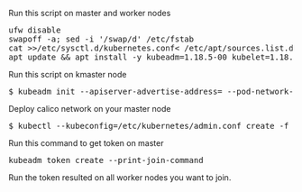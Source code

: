 Run this script on master and worker nodes
<pre>
ufw disable
swapoff -a; sed -i '/swap/d' /etc/fstab
cat >>/etc/sysctl.d/kubernetes.conf<<EOF
net.bridge.bridge-nf-call-ip6tables = 1
net.bridge.bridge-nf-call-iptables = 1
EOF
sysctl --system
apt install -y apt-transport-https ca-certificates curl gnupg-agent software-properties-common
curl -fsSL https://download.docker.com/linux/ubuntu/gpg | apt-key add -
add-apt-repository "deb [arch=amd64] https://download.docker.com/linux/ubuntu $(lsb_release -cs) stable"
apt update
apt install docker-ce containerd.io -y
curl -s https://packages.cloud.google.com/apt/doc/apt-key.gpg | apt-key add -
echo "deb https://apt.kubernetes.io/ kubernetes-xenial main" > /etc/apt/sources.list.d/kubernetes.list
apt update && apt install -y kubeadm=1.18.5-00 kubelet=1.18.5-00 kubectl=1.18.5-00
</pre>
Run this script on kmaster node
<pre>
$ kubeadm init --apiserver-advertise-address=<master_node_ip> --pod-network-cidr=192.168.0.0/16  --ignore-preflight-errors=all
</pre>
Deploy calico network on your master node
<pre>
$ kubectl --kubeconfig=/etc/kubernetes/admin.conf create -f https://docs.projectcalico.org/v3.14/manifests/calico.yaml
</pre>
Run this command to get token on master
<pre>
kubeadm token create --print-join-command
</pre>
Run the token resulted on all worker nodes you want to join.
